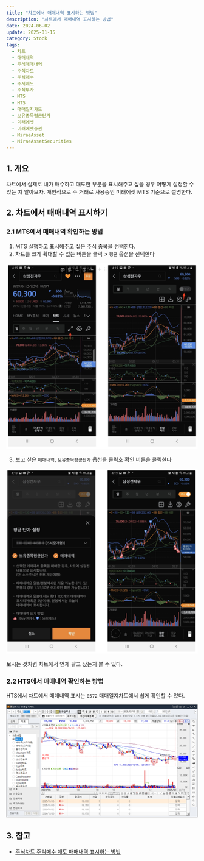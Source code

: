 ```yaml
---
title: "차트에서 매매내역 표시하는 방법"
description: "차트에서 매매내역 표시하는 방법"
date: 2024-06-02
update: 2025-01-15
category: Stock
tags:
  - 차트
  - 매매내역
  - 주식매매내역
  - 주식차트
  - 주식매수
  - 주시매도
  - 주식투자
  - MTS
  - HTS
  - 매매일지차트
  - 보유종목평균단가
  - 미래에셋
  - 미래에셋증권
  - MiraeAsset
  - MiraeAssetSecurities
---
```


## 1. 개요

차트에서 실제로 내가 매수하고 매도한 부분을 표시해주고 싶을 경우 어떻게 설정할 수 있는 지 알아보자. 개인적으로 주 거래로 사용중인 미래에셋 MTS 기준으로 설명한다.

## 2. 차트에서 매매내역 표시하기

### 2.1 MTS에서 매매내역 확인하는 방법

1. MTS 실행하고 표시해주고 싶은 주식 종목을 선택한다.
2. 차트를 크게 확대할 수 있는 버튼을 클릭 > `평균` 옵션을 선택한다

![주식차트](image-20240602163508288.png)

3. 보고 싶은 `매매내역`, `보유종목평균단가` 옵션을 클릭호 확인 버튼을 클릭한다

![주식차트 - 평균단가 설정](image-20240602163516217.png)

보시는 것처럼 차트에서 언제 팔고 샀는지 볼 수 있다.

### 2.2 HTS에서 매매내역 확인하는 방법

HTS에서 차트에서 매매내역 표시는 `0572` 매매일지차트에서 쉽게 확인할 수 있다. 

![매매일지차트](image-20250115184136702.png)



## 3. 참고

- [주식차트 주식매수 매도 매매내역 표시하는 방법](https://blog.naver.com/sdedy/223032300014)

